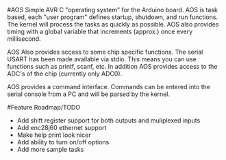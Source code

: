 #AOS
Simple AVR C "operating system" for the Arduino board. AOS is task based, each "user program"
defines startup, shutdown, and run functions. The kernel will process the tasks as quickly as
possible. AOS also provides timing with a global variable that increments (approx.) once every
millisecond.

AOS Also provides access to some chip specific functions. The serial USART has been made available
via stdio. This means you can use functions such as printf, scanf, etc. In addition AOS provides
access to the ADC's of the chip (currently only ADC0).

AOS provides a command interface. Commands can be entered into the serial console from a PC and
will be parsed by the kernel.

#Feature Roadmap/TODO
- Add shift register support for both outputs and muliplexed inputs
- Add enc28j60 ethernet support
- Make help print look nicer
- Add ability to turn on/off options
- Add more sample tasks
